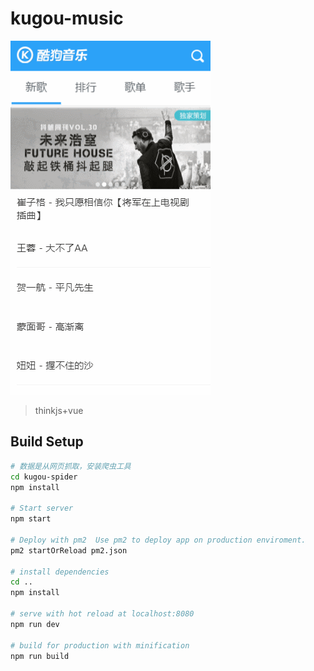 # kugou-music
![Alt text](./GIF.gif)
> thinkjs+vue 

## Build Setup

``` bash
# 数据是从网页抓取，安装爬虫工具
cd kugou-spider
npm install

# Start server
npm start

# Deploy with pm2  Use pm2 to deploy app on production enviroment.
pm2 startOrReload pm2.json

# install dependencies
cd ..
npm install

# serve with hot reload at localhost:8080
npm run dev

# build for production with minification
npm run build




